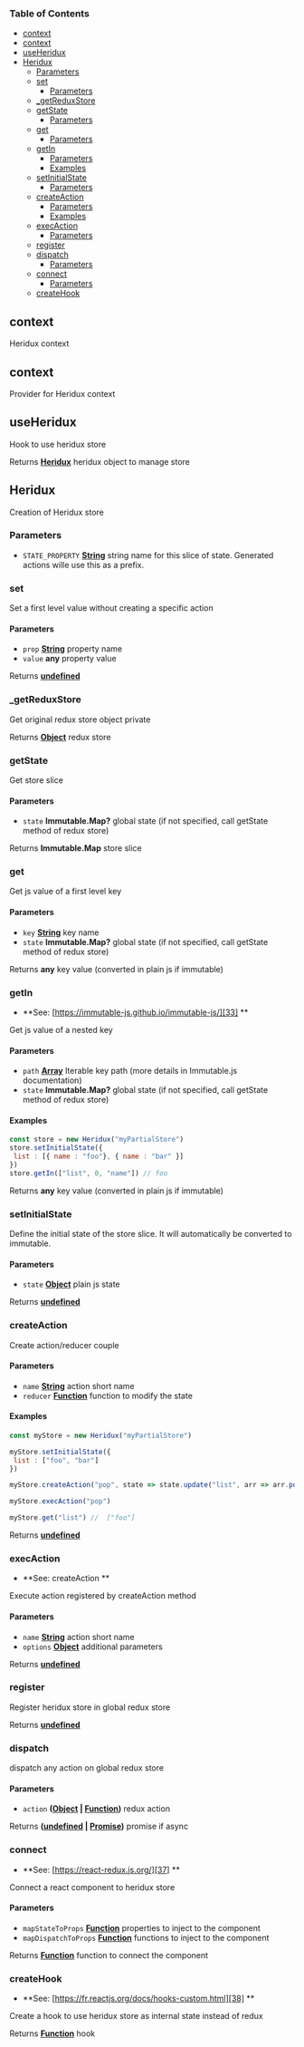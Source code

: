 <!-- Generated by documentation.js. Update this documentation by updating the source code. -->

### Table of Contents

-   [context][1]
-   [context][2]
-   [useHeridux][3]
-   [Heridux][4]
    -   [Parameters][5]
    -   [set][6]
        -   [Parameters][7]
    -   [\_getReduxStore][8]
    -   [getState][9]
        -   [Parameters][10]
    -   [get][11]
        -   [Parameters][12]
    -   [getIn][13]
        -   [Parameters][14]
        -   [Examples][15]
    -   [setInitialState][16]
        -   [Parameters][17]
    -   [createAction][18]
        -   [Parameters][19]
        -   [Examples][20]
    -   [execAction][21]
        -   [Parameters][22]
    -   [register][23]
    -   [dispatch][24]
        -   [Parameters][25]
    -   [connect][26]
        -   [Parameters][27]
    -   [createHook][28]

## context

Heridux context

## context

Provider for Heridux context

## useHeridux

Hook to use heridux store

Returns **[Heridux][29]** heridux object to manage store

## Heridux

Creation of Heridux store

### Parameters

-   `STATE_PROPERTY` **[String][30]** string name for this slice of state. Generated actions wille use this as a prefix.

### set

Set a first level value without creating a specific action

#### Parameters

-   `prop` **[String][30]** property name
-   `value` **any** property value

Returns **[undefined][31]** 

### \_getReduxStore

Get original redux store object
private

Returns **[Object][32]** redux store

### getState

Get store slice

#### Parameters

-   `state` **Immutable.Map?** global state (if not specified, call getState method of redux store)

Returns **Immutable.Map** store slice

### get

Get js value of a first level key

#### Parameters

-   `key` **[String][30]** key name
-   `state` **Immutable.Map?** global state (if not specified, call getState method of redux store)

Returns **any** key value (converted in plain js if immutable)

### getIn

-   **See: [https://immutable-js.github.io/immutable-js/][33]
    **

Get js value of a nested key

#### Parameters

-   `path` **[Array][34]** Iterable key path (more details in Immutable.js documentation)
-   `state` **Immutable.Map?** global state (if not specified, call getState method of redux store)

#### Examples

```javascript
const store = new Heridux("myPartialStore")
store.setInitialState({
 list : [{ name : "foo"}, { name : "bar" }]
})
store.getIn(["list", 0, "name"]) // foo
```

Returns **any** key value (converted in plain js if immutable)

### setInitialState

Define the initial state of the store slice. It will automatically be converted to immutable.

#### Parameters

-   `state` **[Object][32]** plain js state

Returns **[undefined][31]** 

### createAction

Create action/reducer couple

#### Parameters

-   `name` **[String][30]** action short name
-   `reducer` **[Function][35]** function to modify the state

#### Examples

```javascript
const myStore = new Heridux("myPartialStore")

myStore.setInitialState({
 list : ["foo", "bar"]
})

myStore.createAction("pop", state => state.update("list", arr => arr.pop())

myStore.execAction("pop")

myStore.get("list") //  ["foo"]
```

Returns **[undefined][31]** 

### execAction

-   **See: createAction
    **

Execute action registered by createAction method

#### Parameters

-   `name` **[String][30]** action short name
-   `options` **[Object][32]** additional parameters

Returns **[undefined][31]** 

### register

Register heridux store in global redux store

Returns **[undefined][31]** 

### dispatch

dispatch any action on global redux store

#### Parameters

-   `action` **([Object][32] \| [Function][35])** redux action

Returns **([undefined][31] \| [Promise][36])** promise if async

### connect

-   **See: [https://react-redux.js.org/][37]
    **

Connect a react component to heridux store

#### Parameters

-   `mapStateToProps` **[Function][35]** properties to inject to the component
-   `mapDispatchToProps` **[Function][35]** functions to inject to the component

Returns **[Function][35]** function to connect the component

### createHook

-   **See: [https://fr.reactjs.org/docs/hooks-custom.html][38]
    **

Create a hook to use heridux store as internal state instead of redux

Returns **[Function][35]** hook

[1]: #context

[2]: #context-1

[3]: #useheridux

[4]: #heridux

[5]: #parameters

[6]: #set

[7]: #parameters-1

[8]: #_getreduxstore

[9]: #getstate

[10]: #parameters-2

[11]: #get

[12]: #parameters-3

[13]: #getin

[14]: #parameters-4

[15]: #examples

[16]: #setinitialstate

[17]: #parameters-5

[18]: #createaction

[19]: #parameters-6

[20]: #examples-1

[21]: #execaction

[22]: #parameters-7

[23]: #register

[24]: #dispatch

[25]: #parameters-8

[26]: #connect

[27]: #parameters-9

[28]: #createhook

[29]: #heridux

[30]: https://developer.mozilla.org/docs/Web/JavaScript/Reference/Global_Objects/String

[31]: https://developer.mozilla.org/docs/Web/JavaScript/Reference/Global_Objects/undefined

[32]: https://developer.mozilla.org/docs/Web/JavaScript/Reference/Global_Objects/Object

[33]: https://immutable-js.github.io/immutable-js/

[34]: https://developer.mozilla.org/docs/Web/JavaScript/Reference/Global_Objects/Array

[35]: https://developer.mozilla.org/docs/Web/JavaScript/Reference/Statements/function

[36]: https://developer.mozilla.org/docs/Web/JavaScript/Reference/Global_Objects/Promise

[37]: https://react-redux.js.org/

[38]: https://fr.reactjs.org/docs/hooks-custom.html
